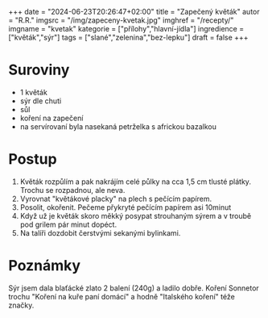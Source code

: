 
+++
date = "2024-06-23T20:26:47+02:00"
title = "Zapečený květák"
autor = "R.R."
imgsrc = "/img/zapeceny-kvetak.jpg"
imghref = "/recepty/"
imgname = "kvetak"
kategorie = ["přílohy","hlavní-jídla"]
ingredience = ["květák","sýr"]
tags = ["slané","zelenina","bez-lepku"]
draft = false
+++


# Suroviny
- 1 květák
- sýr dle chuti 
- sůl
- koření na zapečení 
- na servírovaní byla nasekaná petrželka s africkou bazalkou

# Postup
1. Květák rozpůlím  a pak nakrájím celé půlky na cca 1,5 cm tlusté plátky. Trochu se rozpadnou, ale neva.
2. Vyrovnat "květákové placky" na plech s pečícím papírem.
3. Posolit, okořenit. Pečeme přykryté pečícím papírem asi 10minut
4. Když už je květák skoro měkký posypat strouhaným sýrem a v troubě pod grilem pár minut dopéct.
5. Na talíři dozdobit čerstvými sekanými bylinkami. 

# Poznámky
Sýr jsem dala blaťácké zlato 2 balení (240g) a ladilo dobře. Koření Sonnetor trochu "Koření na kuře paní domácí" a hodně "Italského koření" téže značky.

<!-- --> 